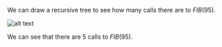 We can draw a recursive tree to see how many calls there are to $FIB(95)$.

![alt text](image.png)

We can see that there are 5 calls to $FIB(95)$.
